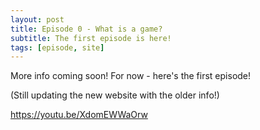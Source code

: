 ```yaml
---
layout: post
title: Episode 0 - What is a game?
subtitle: The first episode is here!
tags: [episode, site]
---
```


More info coming soon!  For now - here's the first episode!

(Still updating the new website with the older info!)

https://youtu.be/XdomEWWaOrw